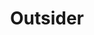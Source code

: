 ---
layout: module
num: 16
title: Outsider
type: lecture
draft: 0
group: 8
show_schedule: 1
due_date: 2024-02-29
slides:
  - url: https://docs.google.com/presentation/d/11tc9CXVcsC3zaXJoByR6qvdiXEdELzc-fw8BMDjOy1E/edit?usp=sharing
    title: Outsider
readings:
  - title: Blockchain Chicken Farm
    url: https://canvas.northwestern.edu/files/18534860/
    author: Wang, X.
    date: 2020
    source: Farrar, Straus and Giroux
    notes: Feel free to check out Xiaowei Wang's <a href="https://youtu.be/jsFAFsx9otw?si=KaNpYgRjjiLLGWZ7">Ted Talk</a> too!
  - title: "Studying Up Machine Learning Data: Why Talk About Bias When We Mean Power?"
    url: https://milamiceli.com/wp-content/uploads/2021/10/GROUP2022_CRv1.pdf
    author: Miceli, M., Posada, J., & Yang, T.
    date: 2022
    source: Proc. ACM Hum.-Comput. Interact.
    volume: 1
    issue: 1
    optional: 1
  - title: Why Am I Always Being Researched?
    url: https://chicagobeyond.org/wp-content/uploads/2019/05/ChicagoBeyond_2019Guidebook.pdf
    author: Chicago Beyond
    date: 2019
    notes: Great set of questions, especially from pages 60-82.
    optional: 1
  - title: Poetry, Poetic Inquiry and Rwanda
    url: https://canvas.northwestern.edu/files/18634432/
    author: Apol, L.
    date: 2021
    source: Springer
    notes: From witness to withness...
    optional: 1
--- 